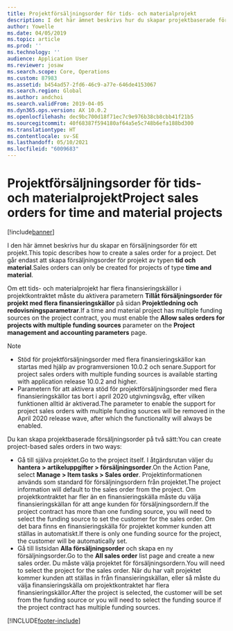 ```yaml
---
title: Projektförsäljningsorder för tids- och materialprojekt
description: I det här ämnet beskrivs hur du skapar projektbaserade försäljningsorder för tids- och materialprojekt.
author: Yowelle
ms.date: 04/05/2019
ms.topic: article
ms.prod: ''
ms.technology: ''
audience: Application User
ms.reviewer: josaw
ms.search.scope: Core, Operations
ms.custom: 87983
ms.assetid: b454ad57-2fd6-46c9-a77e-646de4153067
ms.search.region: Global
ms.author: andchoi
ms.search.validFrom: 2019-04-05
ms.dyn365.ops.version: AX 10.0.2
ms.openlocfilehash: dec9bc700d18f71ec7c9e976b38cb8cbb41f21b5
ms.sourcegitcommit: 40f68387f594180af64a5e5c748b6efa188bd300
ms.translationtype: HT
ms.contentlocale: sv-SE
ms.lasthandoff: 05/10/2021
ms.locfileid: "6009683"
---
```

# <a name="project-sales-orders-for-time-and-material-projects"></a><span data-ttu-id="11992-103">Projektförsäljningsorder för tids- och materialprojekt</span><span class="sxs-lookup"><span data-stu-id="11992-103">Project sales orders for time and material projects</span></span>

[!include[banner](../includes/banner.md)]

<span data-ttu-id="11992-104">I den här ämnet beskrivs hur du skapar en försäljningsorder för ett projekt.</span><span class="sxs-lookup"><span data-stu-id="11992-104">This topic describes how to create a sales order for a project.</span></span> <span data-ttu-id="11992-105">Det går endast att skapa försäljningsorder för projekt av typen **tid och material**.</span><span class="sxs-lookup"><span data-stu-id="11992-105">Sales orders can only be created for projects of type **time and material**.</span></span>

<span data-ttu-id="11992-106">Om ett tids- och materialprojekt har flera finansieringskällor i projektkontraktet måste du aktivera parametern **Tillåt försäljningsorder för projekt med flera finansieringskällor** på sidan **Projektledning och redovisningsparametrar**.</span><span class="sxs-lookup"><span data-stu-id="11992-106">If a time and material project has multiple funding sources on the project contract, you must enable the **Allow sales orders for projects with multiple funding sources** parameter on the **Project management and accounting parameters** page.</span></span> 

> [!NOTE]
> - <span data-ttu-id="11992-107">Stöd för projektförsäljningsorder med flera finansieringskällor kan startas med hjälp av programversionen 10.0.2 och senare.</span><span class="sxs-lookup"><span data-stu-id="11992-107">Support for project sales orders with multiple funding sources is available starting with application release 10.0.2 and higher.</span></span>
> - <span data-ttu-id="11992-108">Parametern för att aktivera stöd för projektförsäljningsorder med flera finansieringskällor tas bort i april 2020 utgivningsvåg, efter vilken funktionen alltid är aktiverad.</span><span class="sxs-lookup"><span data-stu-id="11992-108">The parameter to enable the support for project sales orders with multiple funding sources will be removed in the April 2020 release wave, after which the functionality will always be enabled.</span></span>

<span data-ttu-id="11992-109">Du kan skapa projektbaserade försäljningsorder på två sätt:</span><span class="sxs-lookup"><span data-stu-id="11992-109">You can create project-based sales orders in two ways:</span></span>

- <span data-ttu-id="11992-110">Gå till själva projektet.</span><span class="sxs-lookup"><span data-stu-id="11992-110">Go to the project itself.</span></span> <span data-ttu-id="11992-111">I åtgärdsrutan väljer du **hantera > artikeluppgifter > försäljningsorder**.</span><span class="sxs-lookup"><span data-stu-id="11992-111">On the Action Pane, select **Manage > Item tasks > Sales order**.</span></span> <span data-ttu-id="11992-112">Projektinformationen används som standard för försäljningsordern från projektet.</span><span class="sxs-lookup"><span data-stu-id="11992-112">The project information will default to the sales order from the project.</span></span> <span data-ttu-id="11992-113">Om projektkontraktet har fler än en finansieringskälla måste du välja finansieringskällan för att ange kunden för försäljningsordern.</span><span class="sxs-lookup"><span data-stu-id="11992-113">If the project contract has more than one funding source, you will need to select the funding source to set the customer for the sales order.</span></span> <span data-ttu-id="11992-114">Om det bara finns en finansieringskälla för projektet kommer kunden att ställas in automatiskt.</span><span class="sxs-lookup"><span data-stu-id="11992-114">If there is only one funding source for the project, the customer will be automatically set.</span></span>
- <span data-ttu-id="11992-115">Gå till listsidan **Alla försäljningsorder** och skapa en ny försäljningsorder.</span><span class="sxs-lookup"><span data-stu-id="11992-115">Go to the **All sales order** list page and create a new sales order.</span></span> <span data-ttu-id="11992-116">Du måste välja projektet för försäljningsordern.</span><span class="sxs-lookup"><span data-stu-id="11992-116">You will need to select the project for the sales order.</span></span> <span data-ttu-id="11992-117">När du har valt projektet kommer kunden att ställas in från finansieringskällan, eller så måste du välja finansieringskälla om projektkontraktet har flera finansieringskällor.</span><span class="sxs-lookup"><span data-stu-id="11992-117">After the project is selected, the customer will be set from the funding source or you will need to select the funding source if the project contract has multiple funding sources.</span></span>



[!INCLUDE[footer-include](../includes/footer-banner.md)]